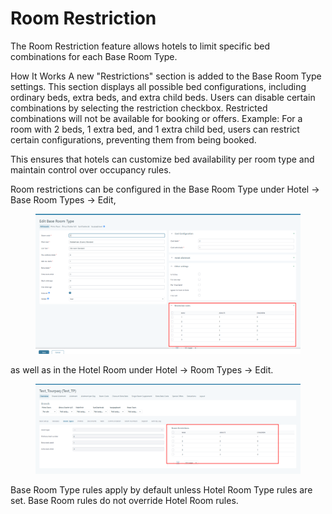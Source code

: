 # Room Restriction

The Room Restriction feature allows hotels to limit specific bed combinations for each Base Room Type.

How It Works A new "Restrictions" section is added to the Base Room Type settings. This section displays all possible bed configurations, including ordinary beds, extra beds, and extra child beds. Users can disable certain combinations by selecting the restriction checkbox. Restricted combinations will not be available for booking or offers. Example: For a room with 2 beds, 1 extra bed, and 1 extra child bed, users can restrict certain configurations, preventing them from being booked.

This ensures that hotels can customize bed availability per room type and maintain control over occupancy rules.

Room restrictions can be configured in the Base Room Type under Hotel → Base Room Types → Edit,

<figure><img src="../../../.gitbook/assets/image (2) (1).png" alt=""><figcaption></figcaption></figure>

&#x20;as well as in the Hotel Room under Hotel → Room Types → Edit.

<figure><img src="../../../.gitbook/assets/image (3) (1).png" alt=""><figcaption></figcaption></figure>

Base Room Type rules apply by default unless Hotel Room Type rules are set. Base Room rules do not override Hotel Room rules.
